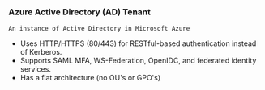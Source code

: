 ### Azure Active Directory (AD) Tenant
	An instance of Active Directory in Microsoft Azure

- Uses HTTP/HTTPS (80/443) for RESTful-based authentication instead of Kerberos.
- Supports SAML MFA, WS-Federation, OpenIDC, and federated identity services.
- Has a flat architecture (no OU's or GPO's)

